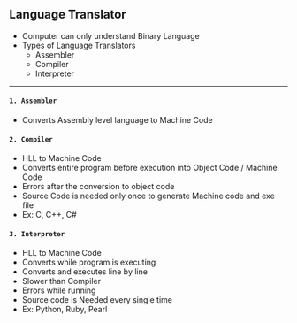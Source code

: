 ## Language Translator

- Computer can only understand Binary Language
- Types of Language Translators
    - Assembler
    - Compiler
    - Interpreter

---

#### `1. Assembler`
- Converts Assembly level language to Machine Code


#### `2. Compiler`
- HLL to Machine Code
- Converts entire program before execution into Object Code / Machine Code
- Errors after the conversion to object code
- Source Code is needed only once to generate Machine code and exe file
- Ex: C, C++, C#

#### `3. Interpreter`
- HLL to Machine Code
- Converts while program is executing
- Converts and executes line by line
- Slower than Compiler
- Errors while running
- Source code is Needed every single time
- Ex: Python, Ruby, Pearl
